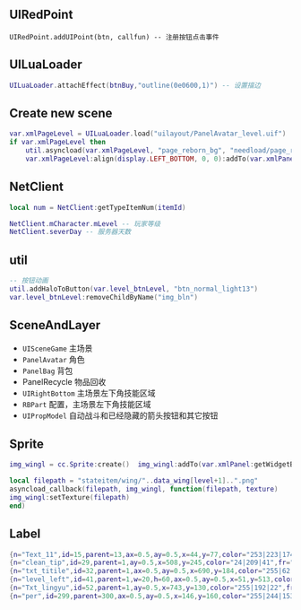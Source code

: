 ## UIRedPoint

```
UIRedPoint.addUIPoint(btn, callfun) -- 注册按钮点击事件
```

## UILuaLoader

```lua
UILuaLoader.attachEffect(btnBuy,"outline(0e0600,1)") -- 设置描边
```



## Create new scene

```lua
var.xmlPageLevel = UILuaLoader.load("uilayout/PanelAvatar_level.uif")
if var.xmlPageLevel then
    util.asyncload(var.xmlPageLevel, "page_reborn_bg", "needload/page_reborn_bg.jpg")
    var.xmlPageLevel:align(display.LEFT_BOTTOM, 0, 0):addTo(var.xmlPanel)
```



## NetClient

```lua
local num = NetClient:getTypeItemNum(itemId)

NetClient.mCharacter.mLevel -- 玩家等级
NetClient.severDay -- 服务器天数
```

## util

```lua
-- 按钮动画
util.addHaloToButton(var.level_btnLevel, "btn_normal_light13")
var.level_btnLevel:removeChildByName("img_bln")
```



## SceneAndLayer

* `UISceneGame` 主场景
* `PanelAvatar` 角色
* `PanelBag` 背包
* PanelRecycle 物品回收
* `UIRightBottom` 主场景左下角技能区域
* `RBPart` 配置，主场景左下角技能区域
* `UIPropModel` 自动战斗和已经隐藏的箭头按钮和其它按钮

## Sprite

```lua
img_wingl = cc.Sprite:create()	img_wingl:addTo(var.xmlPanel:getWidgetByName("img_wing_view")):align(display.CENTER,23, 23):setName("img_wing")

local filepath = "stateitem/wing/"..data_wing[level+1]..".png"
asyncload_callback(filepath, img_wingl, function(filepath, texture)
img_wingl:setTexture(filepath)
end)
```

## Label

```lua
{n="Text_11",id=15,parent=13,ax=0.5,ay=0.5,x=44,y=77,color="253|223|174",fr="DFYuan.ttf",olc="0,0,0,255",type=3,tag=101,v=true,fs=20,text="攻击:",ols=1,},-- 白色
{n="clean_tip",id=29,parent=1,ay=0.5,x=508,y=245,color="24|209|41",fr="DFYuan.ttf",olc="0,0,0,255",type=3,tag=533,v=false,fs=20,text="祝福值清理倒计时:",ols=1,}, -- 绿色
{n="txt_titile",id=32,parent=1,ax=0.5,ay=0.5,x=690,y=184,color="255|62|63",fr="DFYuan.ttf",olc="0,0,0,255",type=3,tag=46,v=true,fs=20,text="祝福值越高进",ols=0,},-- 红色
{n="level_left",id=41,parent=1,w=20,h=60,ax=0.5,ay=0.5,x=51,y=513,color="255|208|66",fr="DFYuan.ttf",olc="76,0,0,255",type=3,tag=98,v=true,fs=20,text="体验",ht=1,ols=1,},-- 黄色加描边
{n="Txt_lingyu",id=52,parent=1,ay=0.5,x=743,y=130,color="255|192|22",fr="DFYuan.ttf",olc="0,0,0,255",type=3,tag=42,v=true,fs=20,text="0/5",ols=1,}, -- 黄色
{n="per",id=299,parent=300,ax=0.5,ay=0.5,x=146,y=160,color="255|244|153",fr="DFYuan.ttf",olc="226,32,0,255",type=3,tag=268,v=true,fs=20,text="精炼",ols=1,}, -- 白色，红色

```